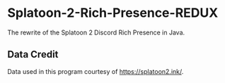 # Splatoon-2-Rich-Presence-REDUX
The rewrite of the Splatoon 2 Discord Rich Presence in Java.

## Data Credit
Data used in this program courtesy of https://splatoon2.ink/.
